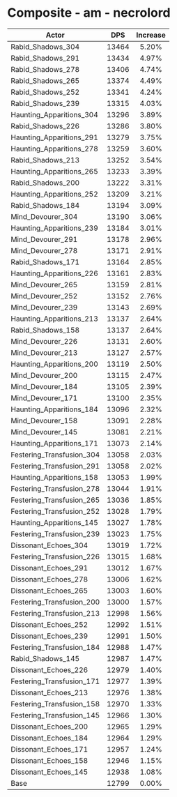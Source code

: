 # Composite - am - necrolord
| Actor | DPS | Increase |
|---|:---:|:---:|
|Rabid_Shadows_304|13464|5.20%|
|Rabid_Shadows_291|13434|4.97%|
|Rabid_Shadows_278|13406|4.74%|
|Rabid_Shadows_265|13374|4.49%|
|Rabid_Shadows_252|13341|4.24%|
|Rabid_Shadows_239|13315|4.03%|
|Haunting_Apparitions_304|13296|3.89%|
|Rabid_Shadows_226|13286|3.80%|
|Haunting_Apparitions_291|13279|3.75%|
|Haunting_Apparitions_278|13259|3.60%|
|Rabid_Shadows_213|13252|3.54%|
|Haunting_Apparitions_265|13233|3.39%|
|Rabid_Shadows_200|13222|3.31%|
|Haunting_Apparitions_252|13209|3.21%|
|Rabid_Shadows_184|13194|3.09%|
|Mind_Devourer_304|13190|3.06%|
|Haunting_Apparitions_239|13184|3.01%|
|Mind_Devourer_291|13178|2.96%|
|Mind_Devourer_278|13171|2.91%|
|Rabid_Shadows_171|13164|2.85%|
|Haunting_Apparitions_226|13161|2.83%|
|Mind_Devourer_265|13159|2.81%|
|Mind_Devourer_252|13152|2.76%|
|Mind_Devourer_239|13143|2.69%|
|Haunting_Apparitions_213|13137|2.64%|
|Rabid_Shadows_158|13137|2.64%|
|Mind_Devourer_226|13131|2.60%|
|Mind_Devourer_213|13127|2.57%|
|Haunting_Apparitions_200|13119|2.50%|
|Mind_Devourer_200|13115|2.47%|
|Mind_Devourer_184|13105|2.39%|
|Mind_Devourer_171|13100|2.35%|
|Haunting_Apparitions_184|13096|2.32%|
|Mind_Devourer_158|13091|2.28%|
|Mind_Devourer_145|13081|2.21%|
|Haunting_Apparitions_171|13073|2.14%|
|Festering_Transfusion_304|13058|2.03%|
|Festering_Transfusion_291|13058|2.02%|
|Haunting_Apparitions_158|13053|1.99%|
|Festering_Transfusion_278|13044|1.91%|
|Festering_Transfusion_265|13036|1.85%|
|Festering_Transfusion_252|13028|1.79%|
|Haunting_Apparitions_145|13027|1.78%|
|Festering_Transfusion_239|13023|1.75%|
|Dissonant_Echoes_304|13019|1.72%|
|Festering_Transfusion_226|13015|1.68%|
|Dissonant_Echoes_291|13012|1.67%|
|Dissonant_Echoes_278|13006|1.62%|
|Dissonant_Echoes_265|13003|1.60%|
|Festering_Transfusion_200|13000|1.57%|
|Festering_Transfusion_213|12998|1.56%|
|Dissonant_Echoes_252|12992|1.51%|
|Dissonant_Echoes_239|12991|1.50%|
|Festering_Transfusion_184|12988|1.47%|
|Rabid_Shadows_145|12987|1.47%|
|Dissonant_Echoes_226|12979|1.40%|
|Festering_Transfusion_171|12977|1.39%|
|Dissonant_Echoes_213|12976|1.38%|
|Festering_Transfusion_158|12970|1.33%|
|Festering_Transfusion_145|12966|1.30%|
|Dissonant_Echoes_200|12965|1.29%|
|Dissonant_Echoes_184|12964|1.29%|
|Dissonant_Echoes_171|12957|1.24%|
|Dissonant_Echoes_158|12946|1.15%|
|Dissonant_Echoes_145|12938|1.08%|
|Base|12799|0.00%|
